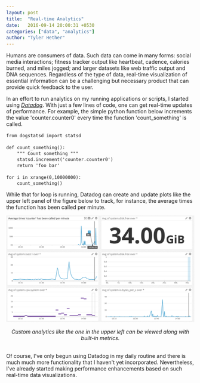 ```yaml
---
layout: post
title:  "Real-time Analytics"
date:   2016-09-14 20:00:31 +0530
categories: ["data", "analytics"]
author: "Tyler Hether"
---
```


Humans are consumers of data. Such data can come in many forms: social media interactions; fitness tracker output like heartbeat, cadence, calories burned, and miles jogged; and larger datasets like web traffic output and DNA sequences. Regardless of the type of data, real-time visualization of essential information can be a challenging but necessary product that can provide quick feedback to the user.

In an effort to run analytics on my running applications or scripts, I started using [*Datadog*](https://www.datadoghq.com/). With just a few lines of code, one can get real-time updates of performance. For example, the simple python function below increments the value 'counter.counter0' every time the function 'count_something' is called.


```
from dogstatsd import statsd

def count_something():
    """ Count something """
    statsd.increment('counter.counter0')
    return 'foo bar'

for i in xrange(0,10000000):
    count_something()

```

While that for loop is running, Datadog can create and update plots like the upper left panel of the figure below to track, for instance, the average times the function has been called per minute.

<p align="center">
  <img src="/pdfs/datadogtest.png" alt=""/>
</p>
<center>
<i> Custom analytics like the one in the upper left can be viewed along with built-in metrics. </i>
<br> <br>
</center>

Of course, I've only begun using Datadog in my daily routine and there is much much more functionality that I haven't yet incorporated. Nevertheless, I've already started making performance enhancements based on such real-time data visualizations.
